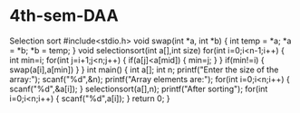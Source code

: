 # 4th-sem-DAA
Selection sort
#include<stdio.h>
void swap(int *a, int *b)
{
    int temp = *a;
    *a = *b;
    *b = temp;
}
void selectionsort(int a[],int size)
for(int i=0;i<n-1;i++)
{
 int min=i;
 for(int j=i+1;j<n;j++)
 {
  if(a[j]<a[mid])
  {
   min=j;
   }
  }
 if(min!=i)
 {
  swap(a[i],a[min])
  }
 }
 int main()
 {
 int a[];
 int n;
 printf("Enter the size of the array:");
 scanf("%d",&n);
 printf("Array elements are:");
 for(int i=0;i<n;i++)
 {
  scanf("%d",&a[i]);
 }
 selectionsort(a[],n);
 printf("After sorting");
 for(int i=0;i<n;i++)
 {
  scanf("%d",a[i]);
 }
 return 0;
 }
 
 
